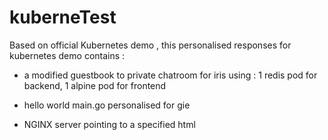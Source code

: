 # kuberneTest
Based on official Kubernetes demo , this personalised responses for kubernetes demo
contains :
* a modified guestbook to private chatroom for iris using :
 1 redis pod for backend, 1 alpine pod for frontend
 
* hello world main.go personalised for gie
* NGINX server pointing to a specified html
